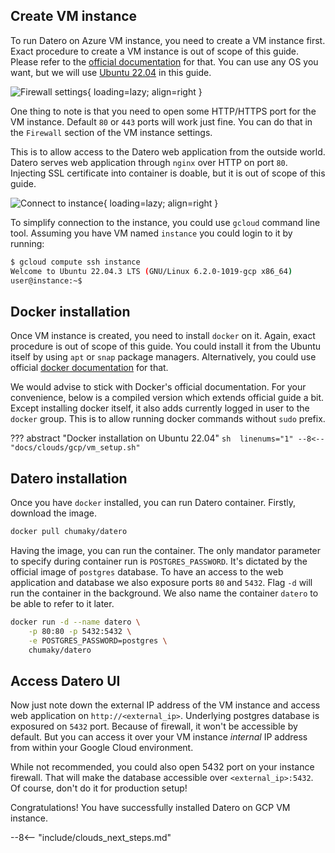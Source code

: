 ## Create VM instance
To run Datero on Azure VM instance, you need to create a VM instance first.
Exact procedure to create a VM instance is out of scope of this guide.
Please refer to the [official documentation](https://learn.microsoft.com/en-us/azure/virtual-machines/) for that.
You can use any OS you want, but we will use [Ubuntu 22.04](https://learn.microsoft.com/en-us/azure/virtual-machines/linux/quick-create-portal?tabs=ubuntu) in this guide.

![Firewall settings](../../images/clouds/gcp/firewall.jpg){ loading=lazy; align=right }

One thing to note is that you need to open some HTTP/HTTPS port for the VM instance.
Default `80` or `443` ports will work just fine.
You can do that in the `Firewall` section of the VM instance settings.

This is to allow access to the Datero web application from the outside world.
Datero serves web application through `nginx` over HTTP on port `80`.
Injecting SSL certificate into container is doable, but it is out of scope of this guide.

![Connect to instance](../../images/clouds/gcp/instance.jpg){ loading=lazy; align=right }

To simplify connection to the instance, you could use `gcloud` command line tool.
Assuming you have VM named `instance` you could login to it by running:
```sh
$ gcloud compute ssh instance
Welcome to Ubuntu 22.04.3 LTS (GNU/Linux 6.2.0-1019-gcp x86_64)
user@instance:~$ 
```


## Docker installation
Once VM instance is created, you need to install `docker` on it.
Again, exact procedure is out of scope of this guide.
You could install it from the Ubuntu itself by using `apt` or `snap` package managers.
Alternatively, you could use official [docker documentation](https://docs.docker.com/engine/install/ubuntu/#install-using-the-repository) for that.

We would advise to stick with Docker's official documentation.
For your convenience, below is a compiled version which extends official guide a bit.
Except installing docker itself, it also adds currently logged in user to the `docker` group.
This is to allow running docker commands without `sudo` prefix.

??? abstract "Docker installation on Ubuntu 22.04"
    ```sh  linenums="1"
    --8<-- "docs/clouds/gcp/vm_setup.sh"
    ```


## Datero installation
Once you have `docker` installed, you can run Datero container.
Firstly, download the image.
```sh
docker pull chumaky/datero
```

Having the image, you can run the container.
The only mandator parameter to specify during container run is `POSTGRES_PASSWORD`.
It's dictated by the official image of `postgres` database.
To have an access to the web application and database we also exposure ports `80` and `5432`.
Flag `-d` will run the container in the background.
We also name the container `datero` to be able to refer to it later.

``` sh
docker run -d --name datero \
    -p 80:80 -p 5432:5432 \
    -e POSTGRES_PASSWORD=postgres \
    chumaky/datero
```

## Access Datero UI
Now just note down the external IP address of the VM instance and access web application on `http://<external_ip>`.
Underlying postgres database is exposured on `5432` port.
Because of firewall, it won't be accessible by default. 
But you can access it over your VM instance _internal_ IP address from within your Google Cloud environment.

While not recommended, you could also open 5432 port on your instance firewall.
That will make the database accessible over `<external_ip>:5432`.
Of course, don't do it for production setup!

Congratulations! You have successfully installed Datero on GCP VM instance.

--8<-- "include/clouds_next_steps.md"